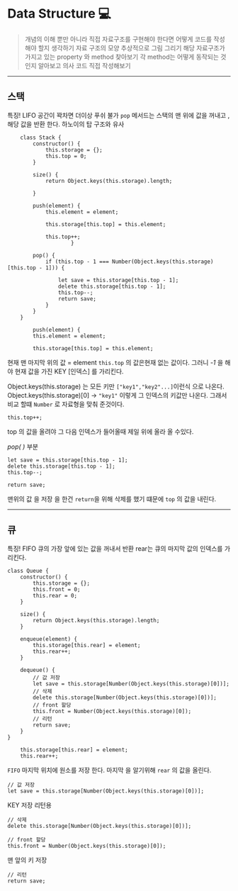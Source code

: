 
# Data Structure 💻

>개념의 이해 뿐만 아니라 직접 자료구조를 구현해야 한다면 어떻게 코드를 작성해야 할지 생각하기
>자료 구조의 모양 추상적으로 그림 그리기
>해당 자료구조가 가지고 있는 property 와 method 찾아보기
>각 method는 어떻게 동작되는 것인지 알아보고 의사 코드 직접 작성해보기



<hr>

## 스택
특징!
        LIFO 
        공간이 꽉차면 더이상 푸쉬 불가
        `pop` 메서드는 스택의 맨 위에 값을 꺼내고 , 해당 값을 반환 한다.
        하노이의 탑 구조와 유사 

```
    class Stack {
        constructor() {
            this.storage = {};
            this.top = 0;
        }

        size() {
            return Object.keys(this.storage).length;
            
        }

        push(element) {
            this.element = element;

            this.storage[this.top] = this.element;
            
            this.top++;
                    }

        pop() {
            if (this.top - 1 === Number(Object.keys(this.storage)[this.top - 1])) {
            
                let save = this.storage[this.top - 1];
                delete this.storage[this.top - 1];
                this.top--;
                return save;
            }
        }
    }
```

```
        push(element) {
        this.element = element;

        this.storage[this.top] = this.element;        
```
현재 맨 마지막 위의 값 = element
`this.top` 의 값은현재 없는 값이다. 그러니 *-1* 을 해야 현재 
값을 가진 KEY [인덱스] 를 가리킨다. 

Object.keys(this.storage) 는 모든 키만 `["key1","key2"...]`이런식 으로 나온다.
Object.keys(this.storage)[0] -> `"key1"` 이렇게
그 인덱스의 키값만 나온다.
그래서 비교 할떄 `Number` 로 자료형을 맞춰 준것이다.

```
this.top++;
```
 top 의 값을 올려야 그 다음 인덱스가 들어올때 제일 위에 올라 올 수있다.

*pop( )*  부분

```
let save = this.storage[this.top - 1];
delete this.storage[this.top - 1];
this.top--;

return save;
```

맨위의 값  을 저장 을 한건 `return`을 위해 
삭제를 했기 떄문에 `top` 의 값을 내린다.

---

## 큐

특징!
        FIFO
        큐의 가장 앞에 있는 값을 꺼내서 반환
        rear는 큐의 마지막 값의 인덱스를 가리킨다.

```
class Queue {
    constructor() {
        this.storage = {};
        this.front = 0;
        this.rear = 0;
    }

    size() {
        return Object.keys(this.storage).length;
    }

    enqueue(element) {
        this.storage[this.rear] = element;
        this.rear++;
    }

    dequeue() {
        // 값 저장
        let save = this.storage[Number(Object.keys(this.storage)[0])];
        // 삭제
        delete this.storage[Number(Object.keys(this.storage)[0])];
        // front 할당
        this.front = Number(Object.keys(this.storage)[0]);
        // 리턴
        return save;
    }
}
```

```
    this.storage[this.rear] = element;
    this.rear++;
```

`FIFO`
    마지막 위치에 원소를 저장 한다.
    마지막 을 알기위해 `rear` 의 값을 올린다.

```
// 값 저장
let save = this.storage[Number(Object.keys(this.storage)[0])];
```
KEY 저장 리턴용 
```
// 삭제
delete this.storage[Number(Object.keys(this.storage)[0])];
```
```
// front 할당
this.front = Number(Object.keys(this.storage)[0]);
```
맨 앞의 키 저장 
```
// 리턴
return save;
```
    
    
